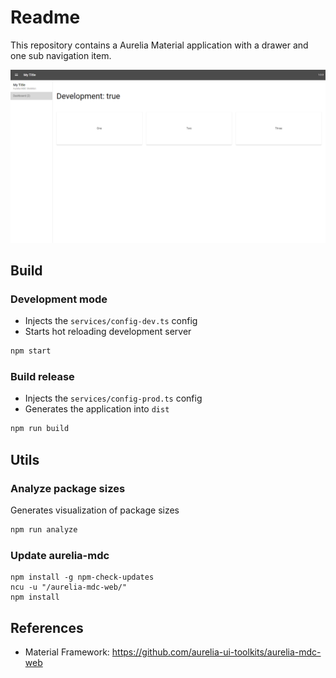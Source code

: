 # Readme

This repository contains a Aurelia Material application with a drawer and one sub navigation item.

![](./screenshot.png)

## Build

### Development mode
* Injects the `services/config-dev.ts` config
* Starts hot reloading development server
```bash
npm start
```

### Build release
* Injects the `services/config-prod.ts` config
* Generates the application into `dist`
```bash
npm run build
```

## Utils

### Analyze package sizes
Generates visualization of package sizes
```bash
npm run analyze
```

### Update aurelia-mdc

```shell
npm install -g npm-check-updates
ncu -u "/aurelia-mdc-web/"
npm install
```

## References

- Material Framework: https://github.com/aurelia-ui-toolkits/aurelia-mdc-web
